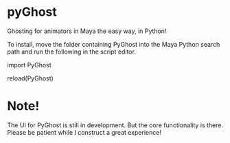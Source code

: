 pyGhost
=======

Ghosting for animators in Maya the easy way, in Python!

To install, move the folder containing PyGhost into the Maya Python search path and run the following in the script editor.

import PyGhost

reload(PyGhost)

Note!
=====
The UI for PyGhost is still in development. But the core functionality is there. Please be patient while I construct a great experience!
